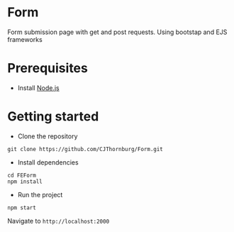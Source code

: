 # Form

Form submission page with get and post requests. 
Using bootstap and EJS frameworks


# Prerequisites
- Install [Node.js](https://nodejs.org/en/)


# Getting started
- Clone the repository
```
git clone https://github.com/CJThornburg/Form.git
```
- Install dependencies
```
cd FEForm
npm install
```



- Run the project
```
npm start
```
  Navigate to `http://localhost:2000`
